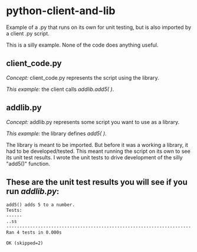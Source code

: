 # python-client-and-lib
Example of a .py that runs on its own for unit testing, but is also imported by a client .py script.

This is a silly example. None of the code does anything useful.

client_code.py
--------------
*Concept:* client_code.py represents the script using the library.

*This example:* the client calls *addlib.add5( )*.

addlib.py
---------
*Concept:* addlib.py represents some script you want to use as a library.

*This example:* the library defines *add5( )*.

The library is meant to be imported.
But before it was a working a library, it had to be developed/tested.
This meant running the script on its own to see its unit test results.
I wrote the unit tests to drive development of the silly "add5()" function.
    
These are the unit test results you will see if you run *addlib.py*:
--------------------------------------------------------------------
  ```txt
  add5() adds 5 to a number.
  Tests:
  ------
  ..ss
  ----------------------------------------------------------------------
  Ran 4 tests in 0.000s

  OK (skipped=2)
  ```

